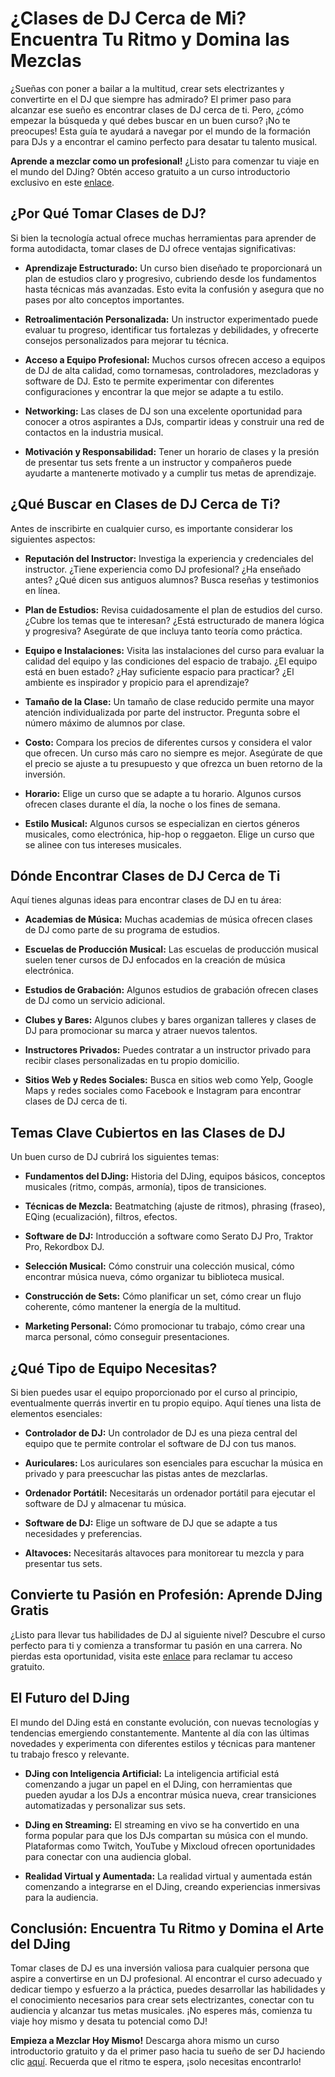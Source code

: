 # ¿Clases de DJ Cerca de Mi? Encuentra Tu Ritmo y Domina las Mezclas

¿Sueñas con poner a bailar a la multitud, crear sets electrizantes y convertirte en el DJ que siempre has admirado? El primer paso para alcanzar ese sueño es encontrar clases de DJ cerca de ti. Pero, ¿cómo empezar la búsqueda y qué debes buscar en un buen curso? ¡No te preocupes! Esta guía te ayudará a navegar por el mundo de la formación para DJs y a encontrar el camino perfecto para desatar tu talento musical.

**Aprende a mezclar como un profesional!** ¿Listo para comenzar tu viaje en el mundo del DJing? Obtén acceso gratuito a un curso introductorio exclusivo en este [enlace](https://udemywork.com/clases-de-dj-cerca-de-mi).

## ¿Por Qué Tomar Clases de DJ?

Si bien la tecnología actual ofrece muchas herramientas para aprender de forma autodidacta, tomar clases de DJ ofrece ventajas significativas:

*   **Aprendizaje Estructurado:** Un curso bien diseñado te proporcionará un plan de estudios claro y progresivo, cubriendo desde los fundamentos hasta técnicas más avanzadas. Esto evita la confusión y asegura que no pases por alto conceptos importantes.

*   **Retroalimentación Personalizada:** Un instructor experimentado puede evaluar tu progreso, identificar tus fortalezas y debilidades, y ofrecerte consejos personalizados para mejorar tu técnica.

*   **Acceso a Equipo Profesional:** Muchos cursos ofrecen acceso a equipos de DJ de alta calidad, como tornamesas, controladores, mezcladoras y software de DJ. Esto te permite experimentar con diferentes configuraciones y encontrar la que mejor se adapte a tu estilo.

*   **Networking:** Las clases de DJ son una excelente oportunidad para conocer a otros aspirantes a DJs, compartir ideas y construir una red de contactos en la industria musical.

*   **Motivación y Responsabilidad:** Tener un horario de clases y la presión de presentar tus sets frente a un instructor y compañeros puede ayudarte a mantenerte motivado y a cumplir tus metas de aprendizaje.

## ¿Qué Buscar en Clases de DJ Cerca de Ti?

Antes de inscribirte en cualquier curso, es importante considerar los siguientes aspectos:

*   **Reputación del Instructor:** Investiga la experiencia y credenciales del instructor. ¿Tiene experiencia como DJ profesional? ¿Ha enseñado antes? ¿Qué dicen sus antiguos alumnos? Busca reseñas y testimonios en línea.

*   **Plan de Estudios:** Revisa cuidadosamente el plan de estudios del curso. ¿Cubre los temas que te interesan? ¿Está estructurado de manera lógica y progresiva? Asegúrate de que incluya tanto teoría como práctica.

*   **Equipo e Instalaciones:** Visita las instalaciones del curso para evaluar la calidad del equipo y las condiciones del espacio de trabajo. ¿El equipo está en buen estado? ¿Hay suficiente espacio para practicar? ¿El ambiente es inspirador y propicio para el aprendizaje?

*   **Tamaño de la Clase:** Un tamaño de clase reducido permite una mayor atención individualizada por parte del instructor. Pregunta sobre el número máximo de alumnos por clase.

*   **Costo:** Compara los precios de diferentes cursos y considera el valor que ofrecen. Un curso más caro no siempre es mejor. Asegúrate de que el precio se ajuste a tu presupuesto y que ofrezca un buen retorno de la inversión.

*   **Horario:** Elige un curso que se adapte a tu horario. Algunos cursos ofrecen clases durante el día, la noche o los fines de semana.

*   **Estilo Musical:** Algunos cursos se especializan en ciertos géneros musicales, como electrónica, hip-hop o reggaeton. Elige un curso que se alinee con tus intereses musicales.

## Dónde Encontrar Clases de DJ Cerca de Ti

Aquí tienes algunas ideas para encontrar clases de DJ en tu área:

*   **Academias de Música:** Muchas academias de música ofrecen clases de DJ como parte de su programa de estudios.

*   **Escuelas de Producción Musical:** Las escuelas de producción musical suelen tener cursos de DJ enfocados en la creación de música electrónica.

*   **Estudios de Grabación:** Algunos estudios de grabación ofrecen clases de DJ como un servicio adicional.

*   **Clubes y Bares:** Algunos clubes y bares organizan talleres y clases de DJ para promocionar su marca y atraer nuevos talentos.

*   **Instructores Privados:** Puedes contratar a un instructor privado para recibir clases personalizadas en tu propio domicilio.

*   **Sitios Web y Redes Sociales:** Busca en sitios web como Yelp, Google Maps y redes sociales como Facebook e Instagram para encontrar clases de DJ cerca de ti.

## Temas Clave Cubiertos en las Clases de DJ

Un buen curso de DJ cubrirá los siguientes temas:

*   **Fundamentos del DJing:** Historia del DJing, equipos básicos, conceptos musicales (ritmo, compás, armonía), tipos de transiciones.

*   **Técnicas de Mezcla:** Beatmatching (ajuste de ritmos), phrasing (fraseo), EQing (ecualización), filtros, efectos.

*   **Software de DJ:** Introducción a software como Serato DJ Pro, Traktor Pro, Rekordbox DJ.

*   **Selección Musical:** Cómo construir una colección musical, cómo encontrar música nueva, cómo organizar tu biblioteca musical.

*   **Construcción de Sets:** Cómo planificar un set, cómo crear un flujo coherente, cómo mantener la energía de la multitud.

*   **Marketing Personal:** Cómo promocionar tu trabajo, cómo crear una marca personal, cómo conseguir presentaciones.

## ¿Qué Tipo de Equipo Necesitas?

Si bien puedes usar el equipo proporcionado por el curso al principio, eventualmente querrás invertir en tu propio equipo. Aquí tienes una lista de elementos esenciales:

*   **Controlador de DJ:** Un controlador de DJ es una pieza central del equipo que te permite controlar el software de DJ con tus manos.

*   **Auriculares:** Los auriculares son esenciales para escuchar la música en privado y para preescuchar las pistas antes de mezclarlas.

*   **Ordenador Portátil:** Necesitarás un ordenador portátil para ejecutar el software de DJ y almacenar tu música.

*   **Software de DJ:** Elige un software de DJ que se adapte a tus necesidades y preferencias.

*   **Altavoces:** Necesitarás altavoces para monitorear tu mezcla y para presentar tus sets.

## Convierte tu Pasión en Profesión: Aprende DJing Gratis

¿Listo para llevar tus habilidades de DJ al siguiente nivel? Descubre el curso perfecto para ti y comienza a transformar tu pasión en una carrera. No pierdas esta oportunidad, visita este [enlace](https://udemywork.com/clases-de-dj-cerca-de-mi) para reclamar tu acceso gratuito.

## El Futuro del DJing

El mundo del DJing está en constante evolución, con nuevas tecnologías y tendencias emergiendo constantemente. Mantente al día con las últimas novedades y experimenta con diferentes estilos y técnicas para mantener tu trabajo fresco y relevante.

*   **DJing con Inteligencia Artificial:** La inteligencia artificial está comenzando a jugar un papel en el DJing, con herramientas que pueden ayudar a los DJs a encontrar música nueva, crear transiciones automatizadas y personalizar sus sets.

*   **DJing en Streaming:** El streaming en vivo se ha convertido en una forma popular para que los DJs compartan su música con el mundo. Plataformas como Twitch, YouTube y Mixcloud ofrecen oportunidades para conectar con una audiencia global.

*   **Realidad Virtual y Aumentada:** La realidad virtual y aumentada están comenzando a integrarse en el DJing, creando experiencias inmersivas para la audiencia.

## Conclusión: Encuentra Tu Ritmo y Domina el Arte del DJing

Tomar clases de DJ es una inversión valiosa para cualquier persona que aspire a convertirse en un DJ profesional. Al encontrar el curso adecuado y dedicar tiempo y esfuerzo a la práctica, puedes desarrollar las habilidades y el conocimiento necesarios para crear sets electrizantes, conectar con tu audiencia y alcanzar tus metas musicales. ¡No esperes más, comienza tu viaje hoy mismo y desata tu potencial como DJ!

**Empieza a Mezclar Hoy Mismo!** Descarga ahora mismo un curso introductorio gratuito y da el primer paso hacia tu sueño de ser DJ haciendo clic [aquí](https://udemywork.com/clases-de-dj-cerca-de-mi). Recuerda que el ritmo te espera, ¡solo necesitas encontrarlo!

